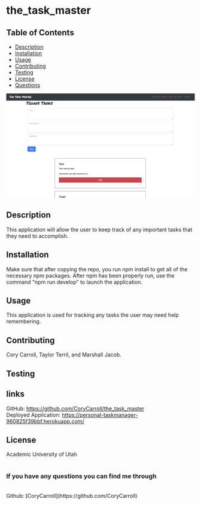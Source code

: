 # the_task_master

## Table of Contents
- [Description](#description)
- [Installation](#installation)
- [Usage](#usage)
- [Contributing](#contributing)
- [Testing](#testing)
- [License](#license)
- [Questions](#userName)

![the_task_master](./images/task_master_photo.jpg)

## Description
This application will allow the user to keep track of any important tasks that they need to accomplish. 

## Installation
Make sure that after copying the repo, you run npm install to get all of the necessary npm packages. After npm has been properly run, use the command "npm run develop" to launch the application.

## Usage
This application is used for tracking any tasks the user may need help remembering.

## Contributing
Cory Carroll, Taylor Terril, and Marshall Jacob.

## Testing

## links
GitHub: https://github.com/CoryCarroll/the_task_master
<br>
Deployed Application: https://personal-taskmanager-960825f39bbf.herokuapp.com/

## License
Academic
University of Utah
<br/>
<br/>
### If you have any questions you can find me through
<br/>
Github:
[CoryCarroll](https://github.com/CoryCarroll)




